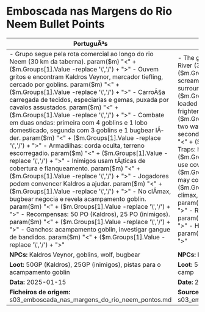 ﻿# Emboscada nas Margens do Rio Neem  Bullet Points

| PortuguÃªs                                                                                                                                                                                                                                                                                                                                                                                                                                                                                                                                                                                                                                                                                                                       | English                                                                                                                                                                                                                                                                                                                                                                                                                                                                                                                                                                                                                                                                             |
| ------------------------------------------------------------------------------------------------------------------------------------------------------------------------------------------------------------------------------------------------------------------------------------------------------------------------------------------------------------------------------------------------------------------------------------------------------------------------------------------------------------------------------------------------------------------------------------------------------------------------------------------------------------------------------------------------------------------------------- | ----------------------------------------------------------------------------------------------------------------------------------------------------------------------------------------------------------------------------------------------------------------------------------------------------------------------------------------------------------------------------------------------------------------------------------------------------------------------------------------------------------------------------------------------------------------------------------------------------------------------------------------------------------------------------------- |
| - Grupo segue pela rota comercial ao longo do rio Neem (30 km da taberna). param($m) "<" + ($m.Groups[1].Value -replace '\\','/') + ">" - Ouvem gritos e encontram Kaldros Veynor, mercador tiefling, cercado por goblins. param($m) "<" + ($m.Groups[1].Value -replace '\\','/') + ">" - CarroÃ§a carregada de tecidos, especiarias e gemas, puxada por cavalos assustados. param($m) "<" + ($m.Groups[1].Value -replace '\\','/') + ">" - Combate em duas ondas: primeira com 4 goblins e 1 lobo domesticado, segunda com 3 goblins e 1 bugbear lÃ­der. param($m) "<" + ($m.Groups[1].Value -replace '\\','/') + ">" - Armadilhas: corda oculta, terreno escorregadio. param($m) "<" + ($m.Groups[1].Value -replace '\\','/') + ">" - Inimigos usam tÃ¡ticas de cobertura e flanqueamento. param($m) "<" + ($m.Groups[1].Value -replace '\\','/') + ">" - Jogadores podem convencer Kaldros a ajudar. param($m) "<" + ($m.Groups[1].Value -replace '\\','/') + ">" - No clÃ­max, bugbear negocia e revela acampamento goblin. param($m) "<" + ($m.Groups[1].Value -replace '\\','/') + ">" - Recompensas: 50 PO (Kaldros), 25 PO (inimigos). param($m) "<" + ($m.Groups[1].Value -replace '\\','/') + ">" - Ganchos: acampamento goblin, investigar gangue de bandidos. param($m) "<" + ($m.Groups[1].Value -replace '\\','/') + ">"  | - The group follows the trade route along the Neem River (30 km from the tavern). param($m) "<" + ($m.Groups[1].Value -replace '\\','/') + ">" - Hear screams and find Kaldros Veynor, a tiefling merchant, surrounded by goblins. param($m) "<" + ($m.Groups[1].Value -replace '\\','/') + ">" - Wagon loaded with fabrics, spices, and gems, pulled by frightened horses. param($m) "<" + ($m.Groups[1].Value -replace '\\','/') + ">" - Combat in two waves: first with 4 goblins and 1 domesticated wolf, second with 3 goblins and a bugbear leader. param($m) "<" + ($m.Groups[1].Value -replace '\\','/') + ">" - Traps: hidden rope, slippery ground. param($m) "<" + ($m.Groups[1].Value -replace '\\','/') + ">" - Enemies use cover and flanking tactics. param($m) "<" + ($m.Groups[1].Value -replace '\\','/') + ">" - Players may convince Kaldros to help. param($m) "<" + ($m.Groups[1].Value -replace '\\','/') + ">" - At the climax, bugbear negotiates and reveals goblin camp. param($m) "<" + ($m.Groups[1].Value -replace '\\','/') + ">" - Rewards: 50 GP (Kaldros), 25 GP (enemies). param($m) "<" + ($m.Groups[1].Value -replace '\\','/') + ">" - Hooks: goblin camp, investigate bandit gang. param($m) "<" + ($m.Groups[1].Value -replace '\\','/') + ">"  |
| **NPCs:** Kaldros Veynor, goblins, wolf, bugbear                                                                                                                                                                                                                                                                                                                                                                                                                                                                                                                                                                                                                                                                                | **NPCs:** Kaldros Veynor, goblins, wolf, bugbear                                                                                                                                                                                                                                                                                                                                                                                                                                                                                                                                                                                                                                    |
| **Loot:** 50GP (Kaldros), 25GP (inimigos), pistas para o acampamento goblin                                                                                                                                                                                                                                                                                                                                                                                                                                                                                                                                                                                                                                                     | **Loot:** 50GP (Kaldros), 25GP (enemies), clues to goblin camp                                                                                                                                                                                                                                                                                                                                                                                                                                                                                                                                                                                                                      |
| **Data:** 2025-01-15                                                                                                                                                                                                                                                                                                                                                                                                                                                                                                                                                                                                                                                                                                            | **Date:** 2025-01-15                                                                                                                                                                                                                                                                                                                                                                                                                                                                                                                                                                                                                                                                |
| **Ficheiros de origem:** s03_emboscada_nas_margens_do_rio_neem_pontos.md                                                                                                                                                                                                                                                                                                                                                                                                                                                                                                                                                                                                                                                        | **Source files:** s03_emboscada_nas_margens_do_rio_neem_pontos.md                                                                                                                                                                                                                                                                                                                                                                                                                                                                                                                                                                                                                   |

























